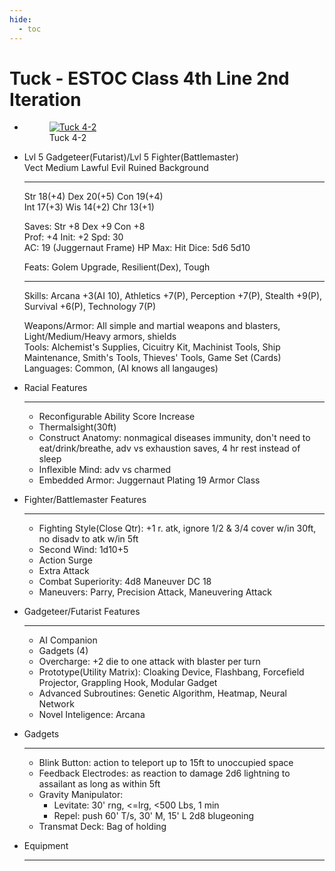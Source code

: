 ```yaml
---
hide:
  - toc
---
```


# Tuck - ESTOC Class 4th Line 2nd Iteration

<div class="grid cards" markdown>

-   <figure markdown><a href="https://half-guinea-press.github.io/zymurgical-oubliette/images/Tuck.jpg"><img src="https://half-guinea-press.github.io/zymurgical-oubliette/images/Tuck.jpg" alt="Tuck 4-2"></a>  <figcaption>Tuck 4-2</figcaption></figure>

-   Lvl 5 Gadgeteer(Futarist)/Lvl 5 Fighter(Battlemaster)<br>
    Vect     Medium    Lawful Evil    Ruined Background
    
    ---

    Str 18(+4) Dex 20(+5) Con 19(+4)<br>
    Int 17(+3) Wis 14(+2) Chr 13(+1)

    Saves: Str +8 Dex +9 Con +8<br>
    Prof: +4 Init: +2 Spd: 30<br>
    AC: 19 (Juggernaut Frame) HP Max:   Hit Dice: 5d6 5d10

    Feats: Golem Upgrade, Resilient(Dex), Tough

    ---
    Skills: Arcana +3(AI 10), Athletics +7(P), Perception +7(P), Stealth +9(P), Survival +6(P), Technology 7(P)

    Weapons/Armor: All simple and martial weapons and blasters, Light/Medium/Heavy armors, shields<br>
    Tools: Alchemist's Supplies, Cicuitry Kit, Machinist Tools, Ship Maintenance, Smith's Tools, Thieves' Tools, Game Set (Cards)<br>
    Languages: Common, (AI knows all langauges)

-   Racial Features

    ---

    - Reconfigurable Ability Score Increase
    - Thermalsight(30ft)
    - Construct Anatomy: nonmagical diseases immunity, don't need to eat/drink/breathe, adv vs exhaustion saves, 4 hr rest instead of sleep
    - Inflexible Mind: adv vs charmed
    - Embedded Armor: Juggernaut Plating 19 Armor Class

-   Fighter/Battlemaster Features

    ---

    - Fighting Style(Close Qtr): +1 r. atk, ignore 1/2 & 3/4 cover w/in 30ft, no disadv to atk w/in 5ft
    - Second Wind: 1d10+5
    - Action Surge
    - Extra Attack
    - Combat Superiority: 4d8 Maneuver DC 18
    - Maneuvers: Parry, Precision Attack, Maneuvering Attack

-   Gadgeteer/Futarist Features

    ---

    - AI Companion
    - Gadgets (4)
    - Overcharge: +2 die to one attack with blaster per turn
    - Prototype(Utility Matrix): Cloaking Device, Flashbang, Forcefield Projector, Grappling Hook, Modular Gadget
    - Advanced Subroutines: Genetic Algorithm, Heatmap, Neural Network
    - Novel Inteligence: Arcana

-   Gadgets

    ---

    - Blink Button: action to teleport up to 15ft to unoccupied space
    - Feedback Electrodes: as reaction to damage 2d6 lightning to assailant as long as within 5ft
    - Gravity Manipulator: 
        - Levitate: 30' rng, <=lrg, <500 Lbs, 1 min
        - Repel: push 60' T/s, 30' M, 15' L 2d8 blugeoning
    - Transmat Deck: Bag of holding

-   Equipment

    ---
</div>
